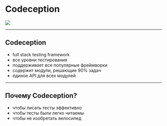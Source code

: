 # Codeception

![](http://codeception.com/images/logo.svg)

---

## Codeception

* full stack testing framework
* все уровни тестирования
* поддерживает все популярные фреймворки
* содержит модули, решающие 90% задач
* единое API для всех модулей

---

## Почему Codeception?

* чтобы писать тесты эффективно
* чтобы тесты были легко читаемы
* чтобы не изобретать велосипед
